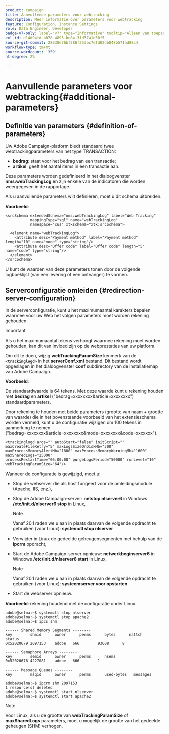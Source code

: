 ```yaml
---
product: campaign
title: Aanvullende parameters voor webtracking
description: Meer informatie over parameters voor webtracking
feature: Configuration, Instance Settings
role: Data Engineer, Developer
badge-v7-only: label="v7" type="Informative" tooltip="Alleen van toepassing op Campaign Classic v7"
exl-id: d14d94fd-b078-4893-be84-31d37a1d50f5
source-git-commit: 28638e76bf286f253bc7efd02db848b571ad88c4
workflow-type: tm+mt
source-wordcount: '359'
ht-degree: 2%

---
```


# Aanvullende parameters voor webtracking{#additional-parameters}

## Definitie van parameters {#definition-of-parameters}

Uw Adobe Campaign-platform biedt standaard twee webtrackingparameters van het type TRANSACTION:

* **bedrag**: staat voor het bedrag van een transactie;
* **artikel**: geeft het aantal items in een transactie aan.

Deze parameters worden gedefinieerd in het dialoogvenster **nms:webTrackingLog** en zijn enkele van de indicatoren die worden weergegeven in de rapportage.

Als u aanvullende parameters wilt definiëren, moet u dit schema uitbreiden.

**Voorbeeld**:

```
<srcSchema extendedSchema="nms:webTrackingLog" label="Web Tracking"
           mappingType="sql" name="webTrackingLog" 
           namespace="cus" xtkschema="xtk:srcSchema">

  <element name="webTrackingLog">
    <attribute desc="Payment method" label="Payment method" length="10" name="mode" type="string"/>
    <attribute desc="Offer code" label="Offer code" length="5" name="code" type="string"/>
  </element>
</srcSchema>
```

U kunt de waarden van deze parameters tonen door de volgende logboeklijst (van een levering of een ontvanger) te vormen.

## Serverconfiguratie omleiden {#redirection-server-configuration}

In de serverconfiguratie, kunt u het maximumaantal karakters bepalen waarmee voor uw Web het volgen parameters moet worden rekening gehouden.

>[!IMPORTANT]
>
>Als u het maximumaantal tekens verhoogt waarmee rekening moet worden gehouden, kan dit van invloed zijn op de webprestaties van uw platform.

Om dit te doen, wijzig **webTrackingParamSize** kenmerk van de **`<trackinglogd>`** in het **serverConf.xml** bestand. Dit bestand wordt opgeslagen in het dialoogvenster **conf** subdirectory van de installatiemap van Adobe Campaign.

**Voorbeeld**:

De standaardwaarde is 64 tekens. Met deze waarde kunt u rekening houden met **bedrag** en **artikel** (&quot;bedrag=xxxxxxxx&amp;article=xxxxxxxx&quot;) standaardparameters.

Door rekening te houden met beide parameters (grootte van naam + grootte van waarde) die in het bovenstaande voorbeeld van het extensieschema worden vermeld, kunt u de configuratie wijzigen om 100 tekens in aanmerking te nemen (&quot;bedrag=xxxxxxxx&amp;article=xxxxxxxx&amp;mode=xxxxxxxx&amp;code=xxxxxxx&quot;).

```
<trackinglogd args="" autoStart="false" initScript="" maxCreateFileRetry="5" maxLogsSizeOnDiskMb="500"
maxProcessMemoryAlertMb="1800" maxProcessMemoryWarningMb="1600" maxSharedLogs="25000"
processRestartTime="06:00:00" purgeLogsPeriod="50000" runLevel="10"
webTrackingParamSize="64"/>
```

Wanneer de configuratie is gewijzigd, moet u:

* Stop de webserver die als host fungeert voor de omleidingsmodule (Apache, IIS, enz.),
* Stop de Adobe Campaign-server: **netstop nlserver6** in Windows **/etc/init.d/nlserver6 stop** in Linux,

  >[!NOTE]
  >
  >Vanaf 20.1 raden we u aan in plaats daarvan de volgende opdracht te gebruiken (voor Linux): **systemctl stop nlserver**

* Verwijder in Linux de gedeelde geheugensegmenten met behulp van de **ipcrm** opdracht,
* Start de Adobe Campaign-server opnieuw: **netwerkbeginserver6** in Windows **/etc/init.d/nlserver6 start** in Linux,

  >[!NOTE]
  >
  >Vanaf 20.1 raden we u aan in plaats daarvan de volgende opdracht te gebruiken (voor Linux): **systeemserver voor opstarten**

* Start de webserver opnieuw.

**Voorbeeld**: rekening houdend met de configuratie onder Linux.

```
adobe@selma:~$ systemctl stop nlserver
adobe@selma:~$ systemctl stop apache2
adobe@selma:~$ ipcs shm

------ Shared Memory Segments --------
key        shmid      owner      perms      bytes      nattch     status      
0x52020679 2097153    adobe   666        93608      8                       

------ Semaphore Arrays --------
key        semid      owner      perms      nsems     
0x52020678 4227081    adobe   666        1         

------ Message Queues --------
key        msqid      owner      perms      used-bytes   messages    

adobe@selma:~$ ipcrm shm 2097153                             
1 resource(s) deleted
adobe@selma:~$ systemctl start nlserver
adobe@selma:~$ systemctl start apache2
```

>[!NOTE]
>
>Voor Linux, als u de grootte van **webTrackingParamSize** of **maxSharedLogs** parameters, moet u mogelijk de grootte van het gedeelde geheugen (SHM) verhogen.

